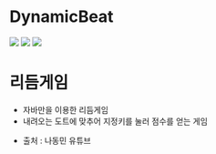 # DynamicBeat

<div>
<img src="https://img.shields.io/badge/-java-green">
<img src="https://img.shields.io/badge/-Eclipse-green">  
<img src="https://img.shields.io/badge/-jlayer1.0.1-green">

</div>

# 리듬게임
- 자바만을 이용한 리듬게임 
- 내려오는 도트에 맞추어 지정키를 눌러 점수를 얻는 게임

* 출처 : 나동민 유튜브

